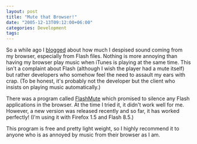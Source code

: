 ```yaml
---
layout: post
title: "Mute that Browser!"
date: "2005-12-13T09:12:00+06:00"
categories: Development 
tags: 
---
```


So a while ago I <a href="http://ray.camdenfamily.com/index.cfm?mode=entry&entry=6BD00244-E74B-E846-410B782C9DF16813">blogged</a> about how much I despised sound coming from my browser, especially from Flash files. Nothing is more annoying than having my browser play music when iTunes is playing at the same time. This isn't a complaint about Flash (although I wish the player had a mute itself) but rather developers who somehow feel the need to assault my ears with crap. (To be honest, it's probably not the developer but the client who insists on playing music automatically.)
<!--more-->
There was a program called <a href="http://www.indev.no/">FlashMute</a> which promised to silence any Flash applications in the browser. At the time I tried it, it didn't work well for me. However, a new version was released recently and so far, it has worked perfectly! (I'm using it with Firefox 1.5 and Flash 8.5.)

This program is free and pretty light weight, so I highly recommend it to anyone who is as annoyed by music from their browser as I am.